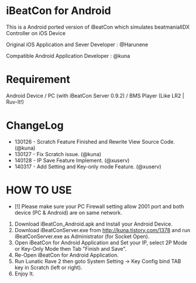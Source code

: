 iBeatCon for Android
===============
This is a Android ported version of iBeatCon which simulates beatmaniaIIDX Controller on iOS Device

Original iOS Application and Sever Developer : @Harunene

Compatible Android Application Developer : @kuna

# Requirement
Android Device / PC (with iBeatCon Server 0.9.2) / BMS Player (Like LR2 | Ruv-It!)

# ChangeLog
* 130126 - Scratch Feature Finished and Rewrite View Source Code. (@kuna)
* 130127 - Fix Scratch issue. (@kuna)
* 140128 - IP Save Feature Implement. (@xuserv)
* 140317 - Add Setting and Key-only mode Feature. (@xuserv)

# HOW TO USE
* [!] Please make sure your PC Firewall setting allow 2001 port and both device (PC & Android) are on same network.
1. Download iBeatCon_Android.apk and Install your Android Device.
2. Download iBeatConServer.exe from http://kuna.tistory.com/1378 and run iBeatConServer.exe as Administrator (for Socket Open).
3. Open iBeatCon for Android Application and Set your IP, select 2P Mode or Key-Only Mode then Tab "Finish and Save".
4. Re-Open iBeatCon for Android Application.
5. Run Lunatic Rave 2 then goto System Setting -> Key Config bind TAB key in Scratch (left or right).
6. Enjoy It.
